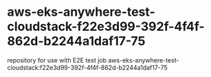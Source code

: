 # aws-eks-anywhere-test-cloudstack-f22e3d99-392f-4f4f-862d-b2244a1daf17-75
repository for use with E2E test job aws-eks-anywhere-test-cloudstack:f22e3d99-392f-4f4f-862d-b2244a1daf17-75
